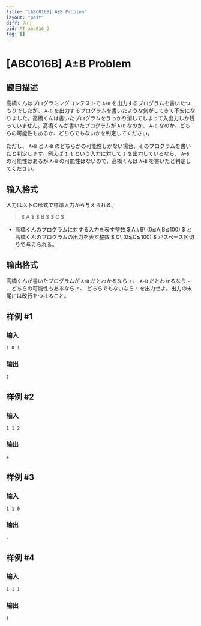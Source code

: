 ```yaml
---
title: "[ABC016B] A±B Problem"
layout: "post"
diff: 入门
pid: AT_abc016_2
tag: []
---
```


# [ABC016B] A±B Problem

## 题目描述

[problemUrl]: https://atcoder.jp/contests/abc016/tasks/abc016_2

高橋くんはプログラミングコンテストで `A+B` を出力するプログラムを書いたつもりでしたが、 `A-B` を出力するプログラムを書いたような気がしてきて不安になりました。高橋くんは書いたプログラムをうっかり消してしまって入出力しか残っていません。高橋くんが書いたプログラムが `A+B` なのか、 `A-B` なのか、どちらの可能性もあるか、どちらでもないかを判定してください。

ただし、 `A+B` と `A-B` のどちらかの可能性しかない場合、そのプログラムを書いたと判定します。例えば `1 1` という入力に対して `2` を出力しているなら、 `A+B` の可能性はあるが `A-B` の可能性はないので、高橋くんは `A+B` を書いたと判定してください。

## 输入格式

入力は以下の形式で標準入力から与えられる。

> $ A $ $ B $ $ C $

- 高橋くんのプログラムに対する入力を表す整数 $ A,\ B\ (0≦A,B≦100) $ と 高橋くんのプログラムの出力を表す整数 $ C\ (0≦C≦100) $ がスペース区切りで与えられる。

## 输出格式

高橋くんが書いたプログラムが `A+B` だとわかるなら `+` 、 `A-B` だとわかるなら `-` 、どちらの可能性もあるなら `?` 、 どちらでもないなら `!` を出力せよ。出力の末尾には改行をつけること。

## 样例 #1

### 输入

```
1 0 1
```

### 输出

```
?
```

## 样例 #2

### 输入

```
1 1 2
```

### 输出

```
+
```

## 样例 #3

### 输入

```
1 1 0
```

### 输出

```
-
```

## 样例 #4

### 输入

```
1 1 1
```

### 输出

```
!
```

